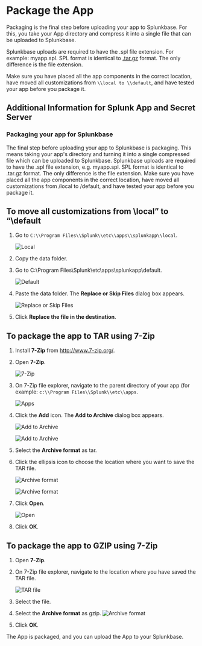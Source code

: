[title]: # (Package the App)
[tags]: # (introduction)
[priority]: # (108)
# Package the App

Packaging is the final step before uploading your app to Splunkbase. For this,
you take your App directory and compress it into a single file that can be
uploaded to Splunkbase.

Splunkbase uploads are required to have the .spl file extension. For
example: myapp.spl. SPL format is identical
to [.tar.gz](http://en.wikipedia.org/wiki/Tar_(file_format)) format. The only
difference is the file extension.

Make sure you have placed all the app components in the correct location, have
moved all customizations from `\\local to \\default`, and have tested your app
before you package it.

## Additional Information for Splunk App and Secret Server

### Packaging your app for Splunkbase

The final step before uploading your app to Splunkbase is packaging. This means taking your app's directory and turning it into a single compressed file which can be uploaded to Splunkbase. Splunkbase uploads are required to have the .spl file extension, e.g. myapp.spl. SPL format is identical to .tar.gz format. The only difference is the file extension. Make sure you have placed all the app components in the correct location, have moved all customizations from /local to /default, and have tested your app before you package it.

## To move all customizations from \\local” to “\\default

1. Go to `C:\\Program Files\\Splunk\\etc\\apps\\splunkapp\\local`.

   ![Local](images/40d1519cb20cac12e92798b70fbc3e15.png)

1. Copy the data folder.

1. Go to C:\\Program Files\\Splunk\\etc\\apps\\splunkapp\\default.

   ![Default](images/dfdf75700d0718996784e4e121025fa7.png)

1. Paste the data folder. The __Replace or Skip Files__ dialog box appears.

   ![Replace or Skip Files](images/24292c28d5599450bbdfaff7eb156565.png)

1. Click __Replace the file in the destination__.

## To package the app to TAR using 7-Zip

1. Install __7-Zip__ from <http://www.7-zip.org/>.

1. Open __7-Zip__.

   ![7-Zip](images/b85643da5fe5cd5b3ffa929594938f36.png)
1. On 7-Zip file explorer, navigate to the parent directory of your app (for
    example: `c:\\Program Files\\Splunk\\etc\\apps`.

   ![Apps](images/9fa1f828135e633adf72e4e09d3c2069.png)
1. Click the __Add__ icon. The __Add to Archive__ dialog box appears.

   ![Add to Archive](images/c176582e7ff0feffa0118260869ea698.png)

   ![Add to Archive](images/6b10c27e593fd055a5d1af71bb7a9aa8.png)
1. Select the __Archive format__ as tar.

1. Click the ellipsis icon to choose the location where you want to save the TAR file.

   ![Archive format](images/1849d85d1a0c5f7c3c80401f6a5b4a87.png)

   ![Archive format](images/5a80a57633bd98ec4074b49e9940a8aa.png)
1. Click __Open__.

   ![Open](images/688ec4dfbe66b1cbe306f0f59df7fa53.png)
1. Click __OK__.

## To package the app to GZIP using 7-Zip

1. Open __7-Zip__.

1. On 7-Zip file explorer, navigate to the location where you have saved the
    TAR file.

   ![TAR file](images/fd79962c7d575564b2473fb4c007e2f2.png)
1. Select the file.

1. Select the __Archive format__ as gzip.
   ![Archive format](images/95e292850d8306e4a75e69aac133471d.png)

1. Click __OK__.

The App is packaged, and you can upload the App to your Splunkbase.
